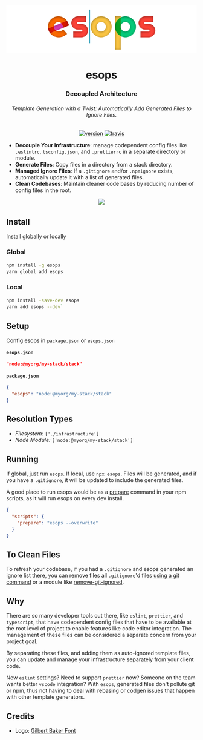 <div align="center">

![](assets/logo.png)

</div>

<h1 align="center">esops</h1>

<div align="center">
  <h3 align="center">Decoupled Architecture</h3>
  <h6 align="center">Template Generation with a Twist: Automatically Add Generated Files to Ignore Files.</h6>
</div>

<p align="center">
  <a href="https://npmjs.org/package/esops">
    <img src="https://img.shields.io/npm/v/esops.svg" alt="version" />
  </a>
  <a href="https://travis-ci.org/sartaj/esops">
    <img src="https://travis-ci.com/sartaj/esops.svg?branch=master" alt="travis" />
  </a>
</p>

- **Decouple Your Infrastructure**: manage codependent config files like `.eslintrc`, `tsconfig.json`, and `.prettierrc` in a separate directory or module.
- **Generate Files**: Copy files in a directory from a stack directory.
- **Managed Ignore Files**: If a `.gitignore` and/or `.npmignore` exists, automatically update it with a list of generated files.
- **Clean Codebases**: Maintain cleaner code bases by reducing number of config files in the root.

<div align="center">

![ ](https://raw.githubusercontent.com/sartaj/esops/master/assets/esops-demo.gif)

</div>

## Install

Install globally or locally

### Global

```bash
npm install -g esops
yarn global add esops
```

### Local

```bash
npm install -save-dev esops
yarn add esops --dev`
```

## Setup

Config esops in `package.json` or `esops.json`

**`esops.json`**

```json
"node:@myorg/my-stack/stack"
```

**`package.json`**

```json
{
  "esops": "node:@myorg/my-stack/stack"
}
```

## Resolution Types

- _Filesystem:_ `['./infrastructure']`
- _Node Module:_ `['node:@myorg/my-stack/stack']`

## Running

If global, just run `esops`. If local, use `npx esops`. Files will be generated, and if you have a `.gitignore`, it will be updated to include the generated files.

A good place to run esops would be as a [prepare](https://docs.npmjs.com/misc/scripts) command in your npm scripts, as it will run esops on every dev install.

```json
{
  "scripts": {
    "prepare": "esops --overwrite"
  }
}
```

## To Clean Files

To refresh your codebase, if you had a `.gitignore` and esops generated an ignore list there, you can remove files all `.gitignore`'d files [using a git command](https://stackoverflow.com/q/13541615) or a module like [remove-git-ignored](https://www.npmjs.com/package/remove-git-ignored).

## Why

There are so many developer tools out there, like `eslint`, `prettier`, and `typescript`, that have codependent config files that have to be available at the root level of project to enable features like code editor integration. The management of these files can be considered a separate concern from your project goal.

By separating these files, and adding them as auto-ignored template files, you can update and manage your infrastructure separately from your client code.

New `eslint` settings? Need to support `prettier` now? Someone on the team wants better `vscode` integration? With `esops`, generated files don't pollute git or npm, thus not having to deal with rebasing or codgen issues that happen with other template generators.

## Credits

- Logo: [Gilbert Baker Font](https://www.typewithpride.com/)

